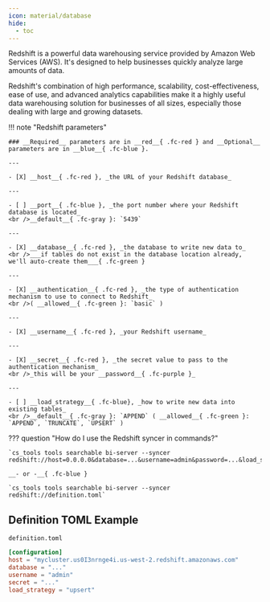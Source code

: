 ```yaml
---
icon: material/database
hide:
  - toc
---
```


Redshift is a powerful data warehousing service provided by Amazon Web Services (AWS). It's designed to help businesses quickly analyze large amounts of data.

Redshift's combination of high performance, scalability, cost-effectiveness, ease of use, and advanced analytics capabilities make it a highly useful data warehousing solution for businesses of all sizes, especially those dealing with large and growing datasets.

!!! note "Redshift parameters"

    ### __Required__ parameters are in __red__{ .fc-red } and __Optional__ parameters are in __blue__{ .fc-blue }.
    
    ---

    - [X] __host__{ .fc-red }, _the URL of your Redshift database_

    ---

    - [ ] __port__{ .fc-blue }, _the port number where your Redshift database is located_
    <br />__default__{ .fc-gray }: `5439`

    ---

    - [X] __database__{ .fc-red }, _the database to write new data to_
    <br />___if tables do not exist in the database location already, we'll auto-create them___{ .fc-green }

    ---

    - [X] __authentication__{ .fc-red }, _the type of authentication mechanism to use to connect to Redshift_
    <br />( __allowed__{ .fc-green }: `basic` )

    ---

    - [X] __username__{ .fc-red }, _your Redshift username_

    ---

    - [X] __secret__{ .fc-red }, _the secret value to pass to the authentication mechanism_
    <br />_this will be your __password__{ .fc-purple }_

    ---

    - [ ] __load_strategy__{ .fc-blue}, _how to write new data into existing tables_
    <br />__default__{ .fc-gray }: `APPEND` ( __allowed__{ .fc-green }: `APPEND`, `TRUNCATE`, `UPSERT` )


??? question "How do I use the Redshift syncer in commands?"

    `cs_tools tools searchable bi-server --syncer redshift://host=0.0.0.0&database=...&username=admin&password=...&load_strategy=upsert`

    __- or -__{ .fc-blue }

    `cs_tools tools searchable bi-server --syncer redshift://definition.toml`


## Definition TOML Example

`definition.toml`
```toml
[configuration]
host = "mycluster.us0I3nrnge4i.us-west-2.redshift.amazonaws.com"
database = "..."
username = "admin"
secret = "..."
load_strategy = "upsert"
```
